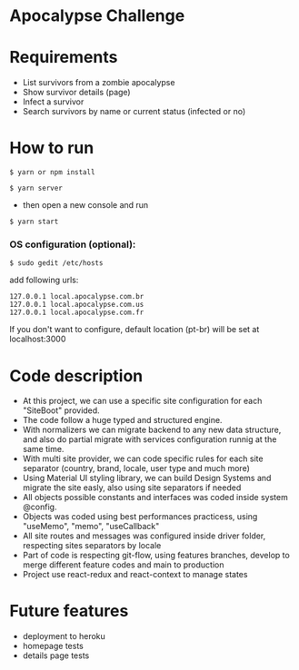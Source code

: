 # Apocalypse Challenge

# Requirements

- List survivors from a zombie apocalypse
- Show survivor details (page)
- Infect a survivor
- Search survivors by name or current status (infected or no)

# How to run

```
$ yarn or npm install
```

```
$ yarn server
```

- then open a new console and run

```
$ yarn start
```

### OS configuration (optional):

```
$ sudo gedit /etc/hosts
```

add following urls:

```
127.0.0.1 local.apocalypse.com.br
127.0.0.1 local.apocalypse.com.us
127.0.0.1 local.apocalypse.com.fr
```

If you don't want to configure, default location (pt-br) will be set at localhost:3000

# Code description

- At this project, we can use a specific site configuration for each "SiteBoot" provided.
- The code follow a huge typed and structured engine.
- With normalizers we can migrate backend to any new data structure, and also do partial migrate with services configuration runnig at the same time.
- With multi site provider, we can code specific rules for each site separator (country, brand, locale, user type and much more)
- Using Material UI styling library, we can build Design Systems and migrate the site easly, also using site separators if needed
- All objects possible constants and interfaces was coded inside system @config.
- Objects was coded using best performances practicess, using "useMemo", "memo", "useCallback"
- All site routes and messages was configured inside driver folder, respecting sites separators by locale
- Part of code is respecting git-flow, using features branches, develop to merge different feature codes and main to production
- Project use react-redux and react-context to manage states

# Future features

- deployment to heroku
- homepage tests
- details page tests
